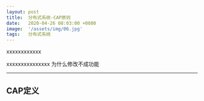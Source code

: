 ```yaml
---
layout: post
title:  分布式系统-CAP原则
date:   2020-04-26 08:03:00 +0800
image:  '/assets/img/06.jpg'
tags:   分布式系统
---
```

xxxxxxxxxxxx

xxxxxxxxxxxxxxx
为什么修改不成功能

---

## CAP定义
